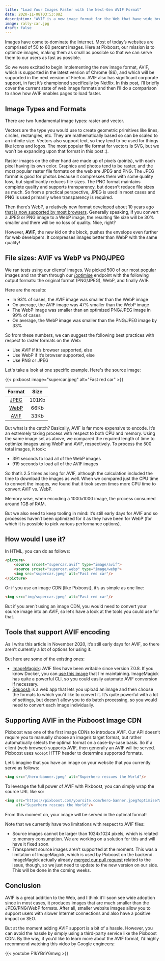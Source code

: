 ```yaml
---
title: "Load Your Images Faster with the Next-Gen AVIF Format"
date: 2020-11-08T03:53:08Z
description: "AVIF is a new image format for the Web that have wide browsers adoption with better compression than WebP. Read how you could use it today!"
image: rally-car.jpg
draft: false
---
```


Images have come to dominate the Internet. Most of today’s websites are comprised of 50 to 80 percent images. 
Here at Pixboost, our mission is to optimize images, 
making them as small as possible so that we can serve them to our users as fast as possible. 

So we were excited to begin implementing the new image format, AVIF, which is supported in the latest version of Chrome (86), and which 
will be supported in the next version of Firefox. AVIF also has significant corporate support, in fact it’s championed 
specifically by Netflix. In this post, I’ll briefly cover the current state of web image formats and then I’ll do a 
comparison to show how AVIF enables pages to load faster.

## Image Types and Formats

There are two fundamental image types: raster and vector.

Vectors are the type you would use to create geometric primitives like lines, circles, rectangles, etc. They are mathematically based so can be scaled to an infinite size. Vectors also support text, so they tend to be used for things like icons and logos. The most popular file format for vectors is SVG, but we won’t be expanding upon that format in this post :).

Raster images on the other hand are made up of pixels (points), with each pixel having its own color. Graphics and photos tend to be raster, and the most popular raster file formats on the web are JPEG and PNG. The JPEG format is good for photos because it compresses them with some quality loss, but significantly reduces file sizes. The PNG format maintains complete quality and supports transparency, but doesn’t reduce file sizes as much. So from a practical perspective, JPEG is used in most cases and PNG is used primarily when transparency is required.

Then there’s WebP, a relatively new format developed about 10 years ago [that is now supported by most browsers](https://caniuse.com/?search=webp). 
Generally speaking, if you convert a JPEG or PNG image to a WebP image, the resulting file size will be 30% smaller and there will be no loss of quality. Nice, right?

However, **AVIF**, the new kid on the block, pushes the envelope even further for web developers. It compresses images better than WebP with the same quality! 

## File sizes: AVIF vs WebP vs PNG/JPEG 

We ran tests using our clients’ images. We picked 500 of our most popular images and ran them through our [/optimise](https://help.pixboost.com/api/optimise) endpoint with the following output formats: the original format (PNG/JPEG), WebP, and finally AVIF. 

Here are the results:

* In 93% of cases, the AVIF image was smaller than the WebP image
* On average, the AVIF image was 47% smaller than the WebP image
* The WebP image was smaller than an optimized PNG/JPEG image in 99% of cases
* On average, the WebP image was smaller than the PNG/JPEG image by 33%

So from these numbers, we can suggest the following best practices with respect to raster formats on the Web:

* Use AVIF if it’s browser supported, else
* Use WebP if it’s browser supported, else
* Use PNG or JPEG

Let's take a look at one specific example. Here's the source image:

{{< pixboost image="supercar.jpeg" alt="Fast red car" >}}

| Format | Size  |
|:------:|:-----:|
| [JPEG](supercar.jpeg)   | 101Kb |
| [WebP](supercar.webp)   | 66Kb  |
| [AVIF](supercar.avif)   | 33Kb  |

But what is the catch? Basically, AVIF is far more expensive to encode. It’s an extremely taxing process with respect to both CPU and memory. Using the same image set as above, we compared the required length of time to optimize images using WebP and AVIF, respectively. To process the 500 total images, it took:

* 391 seconds to load all of the WebP images
* 919 seconds to load all of the AVIF images

So that’s 2.5 times as long for AVIF, although the calculation included the time to download the images as well. 
When we compared just the CPU time to convert the images, we found that it took seven times more CPU time to convert AVIF vs. WebP.

Memory wise, when encoding a 1000x1000 image, the process consumed around 1GB of RAM.

But we also need to keep tooling in mind: it’s still early days for AVIF and so processes haven’t been optimized for it as they have been for WebP (for which it is possible to pick various performance options). 

## How would I use it?

In HTML, you can do as follows:

```html
<picture>
    <source srcset="supercar.avif" type="image/avif">
    <source srcset="supercar.webp" type="image/webp">
    <img src="supercar.jpeg" alt="Fast red car"/>
</picture>
```

Or if you use an image CDN (like Pixboost), it’s as simple as one line:

```html
<img src="img/supercar.jpeg" alt="Fast red car"/>
```

But if you aren’t using an image CDN, you would need to convert your source image into an AVIF, so let’s have a look at the tools you could use for that.

## Tools that support AVIF encoding

As I write this article in November 2020, it’s still early days for AVIF, so there aren’t currently a lot of options for using it. 

But here are some of the existing ones:

* [ImageMagick](https://imagemagick.org/): AVIF files have been writable since version 7.0.8. If you know Docker, you can [use this image](https://github.com/dooman87/imagemagick-docker) that I'm maintaining. ImageMagick has quite a powerful CLI, so you could easily automate AVIF conversion if necessary.
* [Squoosh](https://squoosh.app/) is a web app that lets you upload an image and then choose the formats to which you’d like to convert it. It’s quite powerful with a lot of settings, but doesn’t allow you to do batch processing, so you would need to convert each image individually.

## Supporting AVIF in the Pixboost Image CDN

Pixboost was one of the first image CDNs to introduce AVIF. Our API doesn’t require you to manually choose an image’s target format, but rather automatically selects the optimal format on a case-by-case basis. So if a client (web browser) supports AVIF, then generally an AVIF will be served. Pixboost uses `Accept` HTTP header to determine supported formats.

Let’s imagine that you have an image on your website that you currently serve as follows:

```html
<img src="/hero-banner.jpeg" alt="Superhero rescues the World"/>
```


To leverage the full power of AVIF with Pixboost, you can simply wrap the source URL like so:

```html
<img src="https://pixboost.com/yoursite.com/hero-banner.jpeg?optimise?auth=your-api-key"
     alt="Superhero rescues the World"/>
```

From this moment on, your image will be served in the optimal format!

Note that we currently have two limitations with respect to AVIF files:

* Source images cannot be larger than 1024x1024 pixels, which is related to memory consumption. We are working on a solution for this and will have it fixed soon.
* Transparent source images aren’t supported at the moment. This was a limitation of ImageMagick, which is used by Pixboost on the backend. ImageMagick actually already [merged our pull request](https://github.com/ImageMagick/ImageMagick/pull/2487) related to the issue, though, so we just need to update to the new version on our side. This will be done in the coming weeks.

## Conclusion

AVIF is a great addition to the Web, and I think it’ll soon see wide adoption since in most cases, it produces images that are much smaller than the JPEG/PNG/WebP formats. After all, smaller website images allow you to support users with slower Internet connections and also have a positive impact on SEO.

But at the moment adding AVIF support is a bit of a hassle. However, you can avoid the hassle by simply using a third-party service like the Pixboost CDN.
By the way, if you’d like to learn more about the AVIF format, I’d highly recommend watching this video by Google engineers:

{{< youtube F1kYBnY6mwg >}}
